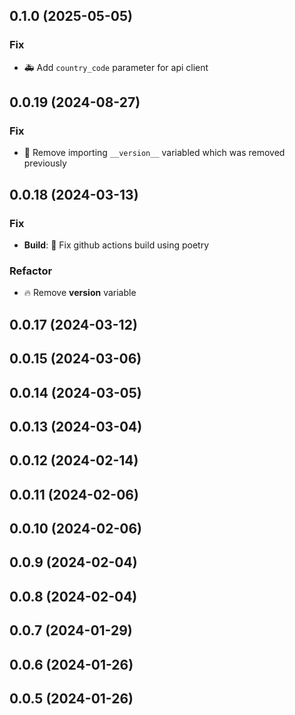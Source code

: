 ## 0.1.0 (2025-05-05)

### Fix

- :ambulance: Add `country_code` parameter for api client

## 0.0.19 (2024-08-27)

### Fix

- :bug: Remove importing `__version__` variabled which was removed previously

## 0.0.18 (2024-03-13)

### Fix

- **Build**: :bug: Fix github actions build using poetry

### Refactor

- :fire: Remove __version__ variable

## 0.0.17 (2024-03-12)

## 0.0.15 (2024-03-06)

## 0.0.14 (2024-03-05)

## 0.0.13 (2024-03-04)

## 0.0.12 (2024-02-14)

## 0.0.11 (2024-02-06)

## 0.0.10 (2024-02-06)

## 0.0.9 (2024-02-04)

## 0.0.8 (2024-02-04)

## 0.0.7 (2024-01-29)

## 0.0.6 (2024-01-26)

## 0.0.5 (2024-01-26)
